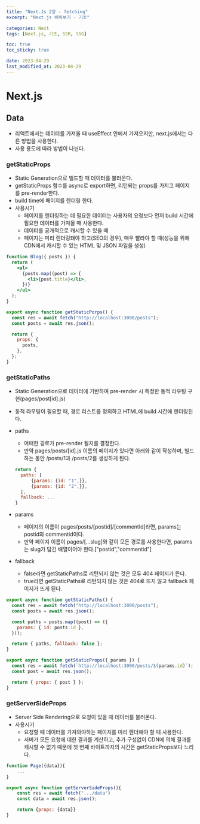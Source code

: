 ```yaml
---
title: "Next.Js 2장 - fetching"
excerpt: "Next.js 배워보기 - 기초"

categories: Next
tags: [Next.js, 기초, SSR, SSG]

toc: true
toc_sticky: true

date: 2023-04-29
last_modified_at: 2023-04-29
---
```


# Next.js

## Data

- 리액트에서는 데이터를 가져올 때 useEffect 안에서 가져오지만, next.js에서는 다른 방법을 사용한다.
- 사용 용도에 따라 방법이 나뉜다.

### getStaticProps

- Static Generation으로 빌드할 때 데이터를 불러온다.
- getStaticProps 함수를 async로 export하면, 리턴되는 props를 가지고 페이지를 pre-render한다.
- build time에 페이지를 렌더링 한다.
- 사용시기
  - 페이지를 렌더링하는 데 필요한 데이터는 사용자의 요청보다 먼저 build 시간에 필요한 데이터를 가져올 때 사용한다.
  - 데이터를 공개적으로 캐시할 수 있을 때
  - 페이지는 미리 렌더링돼야 하고(SEO의 경우), 매우 빨라야 할 때(성능을 위해 CDN에서 캐시할 수 있는 HTML 및 JSON 파일을 생성)

```jsx
function Blog({ posts }) {
  return (
    <ul>
      {posts.map((post) => {
        <li>{post.title}</li>;
      })}
    </ul>
  );
}

export async function getStaticPorps() {
  const res = await fetch("http://localhost:3000/posts");
  const posts = await res.json();

  return {
    props: {
      posts,
    },
  };
}
```

### getStaticPaths

- Static Generation으로 데이터에 기반하여 pre-render 시 특정한 동적 라우팅 구현(pages/post[id].js)
- 동적 라우팅이 필요할 때, 경로 리스트를 정의하고 HTML에 build 시간에 렌더링된다.
- paths

  - 어떠한 경로가 pre-render 될지를 결정한다.
  - 만약 pages/posts/[id].js 이름의 페이지가 있다면 아래와 같이 작성하며, 빌드하는 동안 /posts/1과 /posts/2를 생성하게 된다.

  ```jsx
  return {
    paths: [
        {params: {id: "1",}},
        {params: {id: "2",}},
    ],
    fallback: ...
  }
  ```

- params

  - 페이지의 이름이 pages/posts/[postid]/[commentId]라면, params는 postid와 commentid이다.
  - 만약 페이지 이름이 pages/[...slug]와 같이 모든 경로를 사용한다면, params는 slug가 담긴 배열이어야 한다.["postid","commentid"]

- fallback
  - false라면 getStaticPaths로 리턴되지 않는 것은 모두 404 페이지가 뜬다.
  - true라면 getStaticPaths로 리턴되지 않는 것은 404로 뜨지 않고 fallback 페이지가 뜨게 된다.

```jsx
export async function getStaticPaths() {
  const res = await fetch("http://localhost:3000/posts");
  const posts = await res.json();

  const paths = posts.map((post) => ({
    params: { id: posts.id },
  }));

  return { paths, fallback: false };
}

export async function getStaticProps({ params }) {
  const res = await fetch(`http://localhost:3000/posts/${params.id}`);
  const post = await res.json();

  return { props: { post } };
}
```

### getServerSideProps

- Server Side Rendering으로 요청이 있을 때 데이터를 불러온다.
- 사용시기
  - 요청할 때 데이터를 가져와야하는 페이지를 미리 렌더해야 할 때 사용한다.
  - 서버가 모든 요청에 대한 결과를 계산하고, 추가 구성없이 CDN에 의해 결과를 캐시할 수 없기 때문에 첫 번째 바이트까지의 시간은 getStaticProps보다 느리다.

```jsx
function Page({data}){
    ...
}

export async function getServerSideProps(){
    const res = await fetch(".../data")
    const data = await res.json();

    return {props: {data}}
}
```
